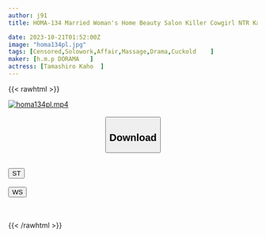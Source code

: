 ```yaml
---
author: j91
title: HOMA-134 Married Woman's Home Beauty Salon Killer Cowgirl NTR Kaho Tamaki Seduces Her Best Friend's Husband Who Is Confirmed To Have An Affair And Devours His Big Dick Testicles

date: 2023-10-21T01:52:00Z
image: "homa134pl.jpg"
tags: [Censored,Solowork,Affair,Massage,Drama,Cuckold	 ]
maker: [h.m.p DORAMA   ]
actress: [Tamashiro Kaho  ]
---
```



{{< rawhtml >}}

<div class="video" data-videoid="kwwVw9b7RgCOA18">
    <a href="javascript:;">
        <img src="https://my.j91.asia/posts/homa134pl/homa134pl.jpg" width="WIDTH" height="HEIGHT" alt="homa134pl.mp4" loading="lazy">
    </a>
</div>

<script type="text/javascript" src="https://j91.asia/asset/on-demand-st.js"></script>

<br>
  <link rel="stylesheet" href="https://j91.asia/asset/bs5.css">
  
  <center>
  <button class="btn btn-primary" type="button" data-bs-toggle="collapse" data-bs-target=".multi-collapse" aria-expanded="false" aria-controls="multiCollapseExample1 multiCollapseExample2"><h2>Download</h2></button></center>
</p>
<div class="row">
  <div class="col">
    <div class="collapse multi-collapse" id="multiCollapseExample1">
      <div class="card card-body">
	      	      <br>
<div class="buttons">  
<a href="https://streamtape.to/v/kwwVw9b7RgCOA18"><button class="btn-hover color-3"><i class="fa fa-download"></i> ST</button></a></div>
    </div>
  </div>
</div>
  <div class="col">
    <div class="collapse multi-collapse" id="multiCollapseExample2">
      <div class="card card-body">
	      <br>
<div class="buttons">
    <a href="https://wolfstream.tv/3u7mif0ema9w"><button class="btn-hover color-9"><i class="fa fa-download"></i> WS</button></a></div>
<br><br>
      </div>
    </div>
  </div>
</div>

{{< /rawhtml >}}